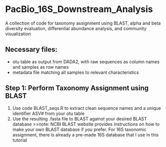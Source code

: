 # PacBio_16S_Downstream_Analysis
A collection of code for taxonomy assignment using BLAST, alpha and beta diversity evaluation, differential abundance analysis, and community visualization


## Necessary files: 
  - otu table as output from DADA2, with raw sequences as column names and samples as row names
  - metadata file matching all samples to relevant characteristics

## Step 1: Perform Taxonomy Assignment using BLAST
  1. Use code BLAST_seqs.R to extract clean sequence names and a unique identifier ASV# from your otu table
  2. Use the resulting .fasta file to BLAST against your desired BLAST database
         >>note: NCBI BLAST website provides instructions on how to make your own BLAST database if you prefer. For 16S taxonomic assignment, there is already a pre-made 16S database that I use in this tutorial

     

